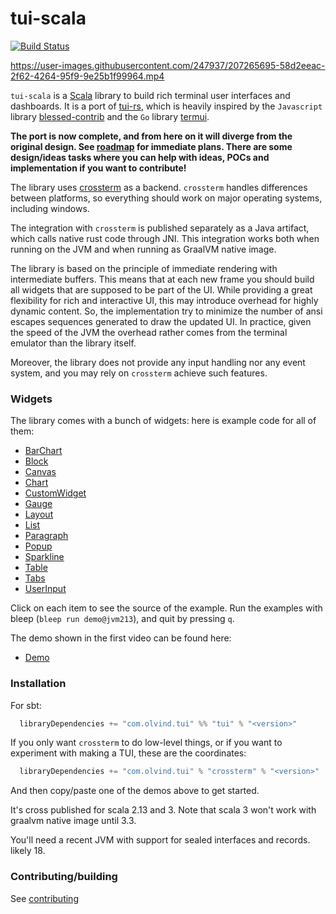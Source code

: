 # tui-scala

[![Build Status](https://github.com/oyvindberg/tui-scala/actions/workflows/build.yml/badge.svg)](https://github.com/oyvindberg/tui-scala/actions/workflows/build.yml)



https://user-images.githubusercontent.com/247937/207265695-58d2eeac-2f62-4264-95f9-9e25b1f99964.mp4


`tui-scala` is a [Scala](https://www.scala-lang.org) library to build rich terminal
user interfaces and dashboards. It is a port of [tui-rs](https://github.com/fdehau/tui-rs), 
which is heavily inspired by the `Javascript`
library [blessed-contrib](https://github.com/yaronn/blessed-contrib) and the
`Go` library [termui](https://github.com/gizak/termui).

**The port is now complete, and from here on it will diverge from the original design. See [roadmap](https://github.com/oyvindberg/tui-scala/issues/15) for immediate plans.
There are some design/ideas tasks where you can help with ideas, POCs and implementation if you want to contribute!**

The library uses [crossterm](https://github.com/crossterm-rs/crossterm) as a backend. 
`crossterm` handles differences between platforms, so everything should work on major operating systems, including windows.

The integration with `crossterm` is published separately as a Java artifact, which calls native rust code through JNI.
This integration works both when running on the JVM and when running as GraalVM native image.

The library is based on the principle of immediate rendering with intermediate
buffers. This means that at each new frame you should build all widgets that are
supposed to be part of the UI. While providing a great flexibility for rich and
interactive UI, this may introduce overhead for highly dynamic content. So, the
implementation try to minimize the number of ansi escapes sequences generated to
draw the updated UI. In practice, given the speed of the JVM the overhead rather
comes from the terminal emulator than the library itself.

Moreover, the library does not provide any input handling nor any event system, and
you may rely on `crossterm` achieve such features.

### Widgets

The library comes with a bunch of widgets: here is example code for all of them:

* [BarChart](demo/src/scala/tuiexamples/BarChartExample.scala)
* [Block](demo/src/scala/tuiexamples/BlockExample.scala)
* [Canvas](demo/src/scala/tuiexamples/CanvasExample.scala)
* [Chart](demo/src/scala/tuiexamples/ChartExample.scala)
* [CustomWidget](demo/src/scala/tuiexamples/CustomWidgetExample.scala)
* [Gauge](demo/src/scala/tuiexamples/GaugeExample.scala)
* [Layout](demo/src/scala/tuiexamples/LayoutExample.scala)
* [List](demo/src/scala/tuiexamples/ListExample.scala)
* [Paragraph](demo/src/scala/tuiexamples/ParagraphExample.scala)
* [Popup](demo/src/scala/tuiexamples/PopupExample.scala)
* [Sparkline](demo/src/scala/tuiexamples/SparklineExample.scala)
* [Table](demo/src/scala/tuiexamples/TableExample.scala)
* [Tabs](demo/src/scala/tuiexamples/TabsExample.scala)
* [UserInput](demo/src/scala/tuiexamples/UserInputExample.scala)

Click on each item to see the source of the example. Run the examples with
bleep (`bleep run demo@jvm213`), and quit by pressing `q`.

The demo shown in the first video can be found here:
* [Demo](demo/src/scala/tuiexamples/demo)

### Installation

For sbt:

```scala
  libraryDependencies += "com.olvind.tui" %% "tui" % "<version>"
```

If you only want `crossterm` to do low-level things, or if you want to experiment with making a TUI, these are the coordinates:
```scala
  libraryDependencies += "com.olvind.tui" % "crossterm" % "<version>"
```


And then copy/paste one of the demos above to get started.

It's cross published for scala 2.13 and 3. Note that scala 3 won't work with graalvm native image until 3.3. 

You'll need a recent JVM with support for sealed interfaces and records. likely 18. 

### Contributing/building

See [contributing](./contributing.md)
